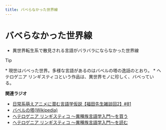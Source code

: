```yaml
---
title: バベらなかった世界線
---
```


# バベらなかった世界線


-   異世界転生系で散見される言語がバラバラにならなかった世界線



Tip


\* 現世はバベった世界。多様な言語があるのはバベルの塔の逸話のとおり。 \*
ヘテロゲニア
リンギスティコという作品は、異世界モノに珍しく、バベっている。


**関連ラジオ**

-   [日常系萌えアニメに潜む言語学仮説【福田先生雑談回2】#81](https://www.youtube.com/watch?v=75HsFDb3HLI)
-   [バベルの塔(Wikipedia)](https://ja.wikipedia.org/wiki/バベルの塔)
-   [ヘテロゲニア リンギスティコ
    ～異種族言語学入門～を買う](https://amzn.to/3pQh1i4)
-   [ヘテロゲニア リンギスティコ
    ～異種族言語学入門～を読む](https://web-ace.jp/youngaceup/contents/1000086/)
